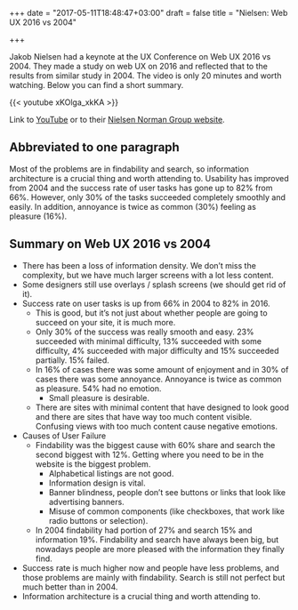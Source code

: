 +++
date = "2017-05-11T18:48:47+03:00"
draft = false
title = "Nielsen: Web UX 2016 vs 2004"

+++

Jakob Nielsen had a keynote at the UX Conference on Web UX 2016 vs 2004. They made a study on web UX on 2016 and reflected that to the results from similar study in 2004. The video is only 20 minutes and worth watching. Below you can find a short summary.

{{< youtube xKOlga_xkKA >}}

Link to [YouTube](https://www.youtube.com/watch?v=xKOlga_xkKA) or to their [Nielsen Norman Group website](https://www.nngroup.com/news/item/keynote/).

## Abbreviated to one paragraph

Most of the problems are in findability and search, so information architecture is a crucial thing and worth attending to. Usability has improved from 2004 and the success rate of user tasks has gone up to 82% from 66%. However, only 30% of the tasks succeeded completely smoothly and easily. In addition, annoyance is twice as common (30%) feeling as pleasure (16%).

## Summary on Web UX 2016 vs 2004

* There has been a loss of information density. We don’t miss the complexity, but we have much larger screens with a lot less content.
* Some designers still use overlays / splash screens (we should get rid of it).
* Success rate on user tasks is up from 66% in 2004 to 82% in 2016.
	* This is good, but it’s not just about whether people are going to succeed on your site, it is much more.
	* Only 30% of the success was really smooth and easy. 23% succeeded with minimal difficulty, 13% succeeded with some difficulty, 4% succeeded with major difficulty and 15% succeeded partially. 15% failed.
	* In 16% of cases there was some amount of enjoyment and in 30% of cases there was some annoyance. Annoyance is twice as common as pleasure. 54% had no emotion.
		* Small pleasure is desirable.
	* There are sites with minimal content that have designed to look good and there are sites that have way too much content visible. Confusing views with too much content cause negative emotions.
* Causes of User Failure
	* Findability was the biggest cause with 60% share and search the second biggest with 12%. Getting where you need to be in the website is the biggest problem.
		* Alphabetical listings are not good.
		* Information design is vital.
		* Banner blindness, people don’t see buttons or links that look like advertising banners.
		* Misuse of common components (like checkboxes, that work like radio buttons or selection).
	* In 2004 findability had portion of 27% and search 15% and information 19%. Findability and search have always been big, but nowadays people are more pleased with the information they finally find.
* Success rate is much higher now and people have less problems, and those problems are mainly with findability. Search is still not perfect but much better than in 2004.
* Information architecture is a crucial thing and worth attending to.